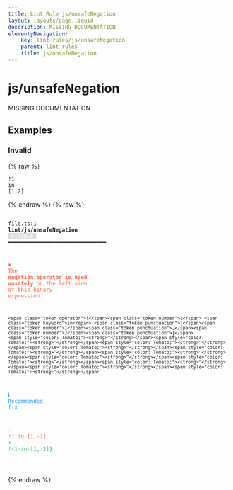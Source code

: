 ```yaml
---
title: Lint Rule js/unsafeNegation
layout: layouts/page.liquid
description: MISSING DOCUMENTATION
eleventyNavigation:
	key: lint-rules/js/unsafeNegation
	parent: lint-rules
	title: js/unsafeNegation
---
```


# js/unsafeNegation

MISSING DOCUMENTATION

<!-- EVERYTHING BELOW IS AUTOGENERATED. SEE SCRIPTS FOLDER FOR UPDATE SCRIPTS hash(4fb3e13a439347a700f9d1ddb004c7194b06b479) -->

## Examples
### Invalid
{% raw %}<pre class="language-text"><code class="language-text"><span class="token operator">!</span><span class="token number">1</span> <span class="token keyword">in</span> <span class="token punctuation">[</span><span class="token number">1</span><span class="token punctuation">,</span><span class="token number">2</span><span class="token punctuation">]</span></code></pre>{% endraw %}
{% raw %}<pre class="language-text"><code class="language-text">
 <span style="text-decoration-style: dotted;">file.ts:1</span> <strong>lint/js/unsafeNegation</strong> <span style="color: white; background-color: #ddd;"> FIXABLE </span> ━━━━━━━━━━━━━━━━━━━━━━━━━━━━━━━

  <strong><span style="color: Tomato;">✖ </span></strong><span style="color: Tomato;">The </span><span style="color: Tomato;"><strong>negation operator is used unsafely</strong></span><span style="color: Tomato;"> on the left side of this</span>
    <span style="color: Tomato;">binary expression.</span>

    <span class="token operator">!</span><span class="token number">1</span> <span class="token keyword">in</span> <span class="token punctuation">[</span><span class="token number">1</span><span class="token punctuation">,</span><span class="token number">2</span><span class="token punctuation">]</span>
    <span style="color: Tomato;"><strong>^</strong></span><span style="color: Tomato;"><strong>^</strong></span><span style="color: Tomato;"><strong>^</strong></span><span style="color: Tomato;"><strong>^</strong></span><span style="color: Tomato;"><strong>^</strong></span><span style="color: Tomato;"><strong>^</strong></span><span style="color: Tomato;"><strong>^</strong></span><span style="color: Tomato;"><strong>^</strong></span><span style="color: Tomato;"><strong>^</strong></span><span style="color: Tomato;"><strong>^</strong></span><span style="color: Tomato;"><strong>^</strong></span>

  <strong><span style="color: DodgerBlue;">ℹ </span></strong><span style="color: DodgerBlue;">Recommended fix</span>

  <span style="color: Tomato;">-</span> <span style="color: Tomato;">!1</span><span style="color: Tomato;"><span style="opacity: 0.8;">&middot;</span></span><span style="color: Tomato;">in</span><span style="color: Tomato;"><span style="opacity: 0.8;">&middot;</span></span><span style="color: Tomato;">[1,</span><span style="color: Tomato;"><span style="opacity: 0.8;">&middot;</span></span><span style="color: Tomato;">2]</span>
  <span style="color: MediumSeaGreen;">+</span> <span style="color: MediumSeaGreen;">!</span><span style="color: MediumSeaGreen;"><strong>(</strong></span><span style="color: MediumSeaGreen;">1</span><span style="color: MediumSeaGreen;"><span style="opacity: 0.8;">&middot;</span></span><span style="color: MediumSeaGreen;">in</span><span style="color: MediumSeaGreen;"><span style="opacity: 0.8;">&middot;</span></span><span style="color: MediumSeaGreen;">[1,</span><span style="color: MediumSeaGreen;"><span style="opacity: 0.8;">&middot;</span></span><span style="color: MediumSeaGreen;">2]</span><span style="color: MediumSeaGreen;"><strong>)</strong></span>

</code></pre>{% endraw %}
